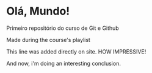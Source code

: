 # Olá, Mundo!
 Primeiro repositório do curso de Git e Github

 Made during the course's playlist
 
 This line was added directly on site. HOW IMPRESSIVE!

 And now, i'm doing an interesting conclusion.
